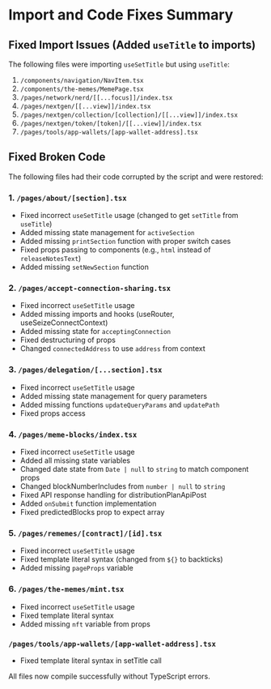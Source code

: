 # Import and Code Fixes Summary

## Fixed Import Issues (Added `useTitle` to imports)

The following files were importing `useSetTitle` but using `useTitle`:

1. `/components/navigation/NavItem.tsx`
2. `/components/the-memes/MemePage.tsx`
3. `/pages/network/nerd/[[...focus]]/index.tsx`
4. `/pages/nextgen/[[...view]]/index.tsx`
5. `/pages/nextgen/collection/[collection]/[[...view]]/index.tsx`
6. `/pages/nextgen/token/[token]/[[...view]]/index.tsx`
7. `/pages/tools/app-wallets/[app-wallet-address].tsx`

## Fixed Broken Code

The following files had their code corrupted by the script and were restored:

### 1. `/pages/about/[section].tsx`
- Fixed incorrect `useSetTitle` usage (changed to get `setTitle` from `useTitle`)
- Added missing state management for `activeSection`
- Added missing `printSection` function with proper switch cases
- Fixed props passing to components (e.g., `html` instead of `releaseNotesText`)
- Added missing `setNewSection` function

### 2. `/pages/accept-connection-sharing.tsx`
- Fixed incorrect `useSetTitle` usage
- Added missing imports and hooks (useRouter, useSeizeConnectContext)
- Added missing state for `acceptingConnection`
- Fixed destructuring of props
- Changed `connectedAddress` to use `address` from context

### 3. `/pages/delegation/[...section].tsx`
- Fixed incorrect `useSetTitle` usage
- Added missing state management for query parameters
- Added missing functions `updateQueryParams` and `updatePath`
- Fixed props access

### 4. `/pages/meme-blocks/index.tsx`
- Fixed incorrect `useSetTitle` usage
- Added all missing state variables
- Changed date state from `Date | null` to `string` to match component props
- Changed blockNumberIncludes from `number | null` to `string`
- Fixed API response handling for distributionPlanApiPost
- Added `onSubmit` function implementation
- Fixed predictedBlocks prop to expect array

### 5. `/pages/rememes/[contract]/[id].tsx`
- Fixed incorrect `useSetTitle` usage
- Fixed template literal syntax (changed from `${}` to backticks)
- Added missing `pageProps` variable

### 6. `/pages/the-memes/mint.tsx`
- Fixed incorrect `useSetTitle` usage
- Fixed template literal syntax
- Added missing `nft` variable from props

### `/pages/tools/app-wallets/[app-wallet-address].tsx`
- Fixed template literal syntax in setTitle call

All files now compile successfully without TypeScript errors.